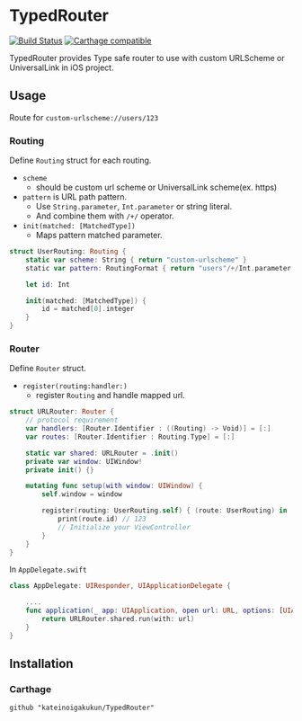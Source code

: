 # TypedRouter

[![Build Status](https://travis-ci.org/kateinoigakukun/TypedRouter.svg?branch=master)](https://travis-ci.org/kateinoigakukun/TypedRouter)
[![Carthage compatible](https://img.shields.io/badge/Carthage-compatible-4BC51D.svg?style=flat)](https://github.com/kateinoigakukun/TypedRouter)


TypedRouter provides Type safe router to use with custom URLScheme or UniversalLink in iOS project.

## Usage

Route for `custom-urlscheme://users/123`

### Routing
Define `Routing` struct for each routing.
- `scheme`
  - should be custom url scheme or UniversalLink scheme(ex. https)
- `pattern` is URL path pattern. 
  - Use `String.parameter`, `Int.parameter` or string literal. 
  - And combine them with `/+/` operator.
- `init(matched: [MatchedType])`
  - Maps pattern matched parameter.
  
```swift
struct UserRouting: Routing {
    static var scheme: String { return "custom-urlscheme" }
    static var pattern: RoutingFormat { return "users"/+/Int.parameter }

    let id: Int

    init(matched: [MatchedType]) {
        id = matched[0].integer
    }
}
```

### Router

Define `Router` struct.
- `register(routing:handler:)` 
  - register `Routing` and handle mapped url.
```swift
struct URLRouter: Router {
    // protocol requirement
    var handlers: [Router.Identifier : ((Routing) -> Void)] = [:]
    var routes: [Router.Identifier : Routing.Type] = [:]

    static var shared: URLRouter = .init()
    private var window: UIWindow!
    private init() {}

    mutating func setup(with window: UIWindow) {
        self.window = window

        register(routing: UserRouting.self) { (route: UserRouting) in
            print(route.id) // 123
            // Initialize your ViewController
        }
    }
}
```

In `AppDelegate.swift`

```swift
class AppDelegate: UIResponder, UIApplicationDelegate {

    ....
    func application(_ app: UIApplication, open url: URL, options: [UIApplicationOpenURLOptionsKey : Any] = [:]) -> Bool {
        return URLRouter.shared.run(with: url)
    }
}
```


## Installation

### Carthage
```
github "kateinoigakukun/TypedRouter"
```
